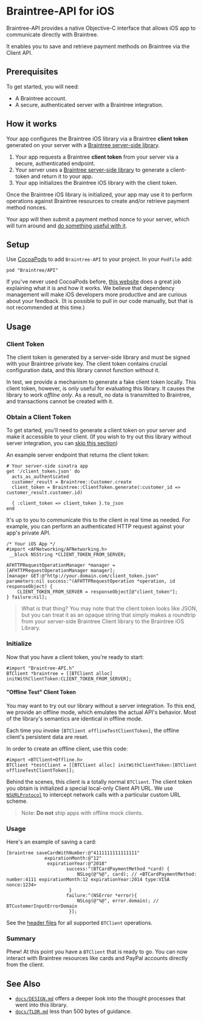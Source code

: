 # Braintree-API for iOS

Braintree-API provides a native Objective-C interface that allows iOS app to communicate directly with Braintree.

It enables you to save and retrieve payment methods on Braintree via the Client API.

## Prerequisites

To get started, you will need:

* A Braintree account.
* A secure, authenticated server with a Braintree integration.


## How it works

Your app configures the Braintree iOS library via a Braintree **client token** generated on your server with a [Braintree server-side library](https://github.com/braintree/client-sdk-docs/blob/master/SERVER_DOCS.md).

1. Your app requests a Braintree **client token** from your server via a secure, authenticated endpoint.
2. Your server uses a [Braintree server-side library](https://github.com/braintree/client-sdk-docs/blob/master/SERVER_DOCS.md#creating-a-client-token) to generate a client-token and return it to your app.
3. Your app initializes the Braintree iOS library with the client token.

Once the Braintree iOS library is initialized, your app may use it to perform operations against Braintree resources to create and/or retrieve payment method nonces.

Your app will then submit a payment method nonce to your server, which will turn around and [do something useful with it](https://github.com/braintree/client-sdk-docs/blob/develop/SERVER_DOCS.md#using-a-payment-method-nonce).


## Setup

Use [CocoaPods](http://cocoapods.org/) to add `Braintree-API` to your project. In your `Podfile` add:

```
pod "Braintree/API"
```

If you've never used CocoaPods before, [this website](http://guides.cocoapods.org/using/getting-started.html) does a great job explaining what it is and how it works. We believe that dependency management will make iOS developers more productive and are curious about your feedback. (It is possible to pull in our code manually, but that is not recommended at this time.)


## Usage

### Client Token

The client token is generated by a server-side library and must be signed with your Braintree private key. The client token contains crucial configuration data, and this library cannot function without it. 

In test, we provide a mechanism to generate a fake client token locally. This client token, however, is only useful for evaluating this library. It causes the library to work *offline only*. As a result, no data is transmitted to Braintree, and transactions cannot be created with it.

### Obtain a Client Token

To get started, you'll need to generate a client token on your server and make it accessible to your client. 
(If you wish to try out this library without server integration, you can [skip this section](#offline-test-client-token))

An example server endpoint that returns the client token:

```
# Your server-side sinatra app
get '/client_token.json' do
  acts_as_authenticated
  customer_result = Braintree::Customer.create
  client_token = Braintree::ClientToken.generate(:customer_id => customer_result.customer.id)

  { :client_token => client_token }.to_json
end
```

It's up to you to communicate this to the client in real time as needed. For example, you can perform an authenticated HTTP request against your app's private API.

```
/* Your iOS App */
#import <AFNetworking/AFNetworking.h>
 __block NSString *CLIENT_TOKEN_FROM_SERVER;

AFHTTPRequestOperationManager *manager = [AFHTTPRequestOperationManager manager];
[manager GET:@"http://your.domain.com/client_token.json" parameters:nil success:^(AFHTTPRequestOperation *operation, id responseObject) {
    CLIENT_TOKEN_FROM_SERVER = responseObject[@"client_token"];
} failure:nil];
```

> What *is* that thing? You may note that the client token looks like JSON, but you can treat it as an opaque string that simply makes a roundtrip from your server-side Braintree Client library to the Braintree iOS Library.


### Initialize

Now that you have a client token, you're ready to start:

```
#import "Braintree-API.h"
BTClient *braintree = [[BTClient alloc] initWithClientToken:CLIENT_TOKEN_FROM_SERVER];
```

#### "Offline Test" Client Token

You may want to try out our library without a server integration. To this end, we provide an offline mode, which emulates the actual API's behavior. Most of the library's semantics are identical in offline mode.

Each time you invoke `[BTClient offlineTestClientToken]`, the offline client's persistent data are reset.

In order to create an offline client, use this code:

```
#import <BTClient+Offline.h>
BTClient *testClient = [[BTClient alloc] initWithClientToken:[BTClient offlineTestClientToken]];
```

Behind the scenes, this client is a totally normal `BTClient`. The client token you obtain is initialized a special local-only Client API URL. We use [`NSURLProtocol`](http://nshipster.com/nsurlprotocol/) to intercept network calls with a particular custom URL scheme.

> Note: **Do not** ship apps with offline mock clients.


### Usage

Here's an example of saving a card:

```
[braintree saveCardWithNumber:@"4111111111111111"
              expirationMonth:@"12"
               expirationYear:@"2018"
                      success:^(BTCardPaymentMethod *card) {
                          NSLog(@"%@", card); // <BTCardPaymentMethod: number:4111 expirationMonth:12 expirationYear:2014 type:VISA nonce:1234>
                       }
                      failure:^(NSError *error){
                          NSLog(@"%@", error.domain); // BTCustomerInputErrorDomain
                       }];

```

See the [header files](./Braintree-API/Public/) for all supported `BTClient` operations.


### Summary

Phew! At this point you have a `BTClient` that is ready to go. You can now interact with Braintree resources like cards and PayPal accounts directly from the client.


## See Also

* [`docs/DESIGN.md`](./docs/DESIGN.md) offers a deeper look into the thought processes that went into this library.
* [`docs/TLDR.md`](./docs/TLDR.md) less than 500 bytes of guidance.
